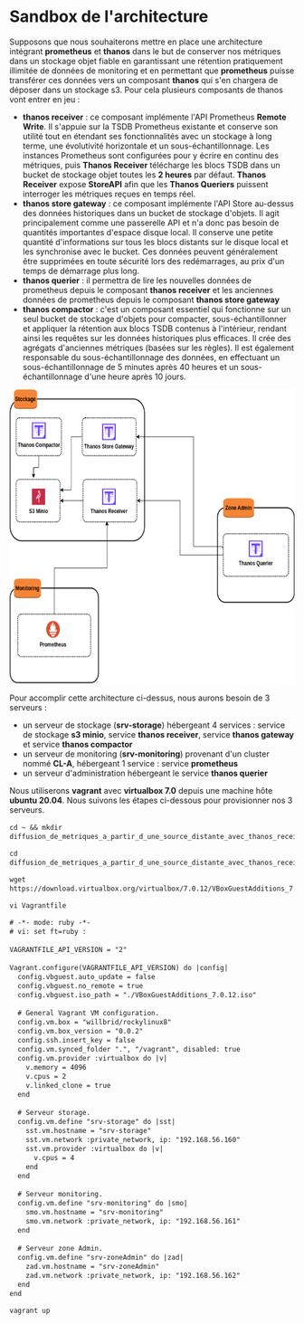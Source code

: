 # Sandbox de l'architecture

Supposons que nous souhaiterons mettre en place une architecture intégrant **prometheus** et **thanos** dans le but de conserver nos métriques dans un stockage objet fiable en garantissant une rétention pratiquement illimitée de données de monitoring et en permettant que **prometheus** puisse transférer ces données vers un composant **thanos** qui s'en chargera de déposer dans un stockage s3. Pour cela plusieurs composants de thanos vont entrer en jeu :

- **thanos receiver** : ce composant implémente l'API Prometheus **Remote Write**. Il s'appuie sur la TSDB Prometheus existante et conserve son utilité tout en étendant ses fonctionnalités avec un stockage à long terme, une évolutivité horizontale et un sous-échantillonnage. Les instances Prometheus sont configurées pour y écrire en continu des métriques, puis **Thanos Receiver** télécharge les blocs TSDB dans un bucket de stockage objet toutes les **2 heures** par défaut. **Thanos Receiver** expose **StoreAPI** afin que les **Thanos Queriers** puissent interroger les métriques reçues en temps réel.
- **thanos store gateway** : ce composant implémente l'API Store au-dessus des données historiques dans un bucket de stockage d'objets. Il agit principalement comme une passerelle API et n'a donc pas besoin de quantités importantes d'espace disque local. Il conserve une petite quantité d'informations sur tous les blocs distants sur le disque local et les synchronise avec le bucket. Ces données peuvent généralement être supprimées en toute sécurité lors des redémarrages, au prix d'un temps de démarrage plus long.
- **thanos querier** : il permettra de lire les nouvelles données de prometheus depuis le composant **thanos receiver** et les anciennes données de prometheus depuis le composant **thanos store gateway**
- **thanos compactor** : c'est un composant essentiel qui fonctionne sur un seul bucket de stockage d'objets pour compacter, sous-échantillonner et appliquer la rétention aux blocs TSDB contenus à l'intérieur, rendant ainsi les requêtes sur les données historiques plus efficaces. Il crée des agrégats d'anciennes métriques (basées sur les règles). Il est également responsable du sous-échantillonnage des données, en effectuant un sous-échantillonnage de 5 minutes après 40 heures et un sous-échantillonnage d'une heure après 10 jours.

<p align="center">
<img src="../images/diffusion_de_metriques_depuis_une_source_distante_avec_thanos_receiver.png" alt="diffusion_de_metriques_depuis_une_source_distante_avec_thanos_receiver.png" width="520" height="520" />
</p>

Pour accomplir cette architecture ci-dessus, nous aurons besoin de 3 serveurs : 
- un serveur de stockage (**srv-storage**) hébergeant 4 services : service de stockage **s3 minio**, service **thanos receiver**, service **thanos gateway** et service **thanos compactor**
- un serveur de monitoring (**srv-monitoring**) provenant d'un cluster nommé **CL-A**, hébergeant 1 service : service **prometheus**
- un serveur d'administration hébergeant le service **thanos querier**

Nous utiliserons **vagrant** avec **virtualbox 7.0** depuis une machine hôte **ubuntu 20.04**. Nous suivons les étapes ci-dessous pour provisionner nos 3 serveurs.

```
cd ~ && mkdir diffusion_de_metriques_a_partir_d_une_source_distante_avec_thanos_receiver
```

```
cd diffusion_de_metriques_a_partir_d_une_source_distante_avec_thanos_receiver
```

```
wget https://download.virtualbox.org/virtualbox/7.0.12/VBoxGuestAdditions_7.0.12.iso
```

```
vi Vagrantfile
```

```
# -*- mode: ruby -*-
# vi: set ft=ruby :

VAGRANTFILE_API_VERSION = "2"

Vagrant.configure(VAGRANTFILE_API_VERSION) do |config|
  config.vbguest.auto_update = false
  config.vbguest.no_remote = true
  config.vbguest.iso_path = "./VBoxGuestAdditions_7.0.12.iso"

  # General Vagrant VM configuration.
  config.vm.box = "willbrid/rockylinux8"
  config.vm.box_version = "0.0.2"
  config.ssh.insert_key = false
  config.vm.synced_folder ".", "/vagrant", disabled: true
  config.vm.provider :virtualbox do |v|
    v.memory = 4096
    v.cpus = 2
    v.linked_clone = true
  end

  # Serveur storage.
  config.vm.define "srv-storage" do |sst|
    sst.vm.hostname = "srv-storage"
    sst.vm.network :private_network, ip: "192.168.56.160"
    sst.vm.provider :virtualbox do |v|
      v.cpus = 4
    end
  end

  # Serveur monitoring. 
  config.vm.define "srv-monitoring" do |smo|
    smo.vm.hostname = "srv-monitoring"
    smo.vm.network :private_network, ip: "192.168.56.161"
  end

  # Serveur zone Admin.
  config.vm.define "srv-zoneAdmin" do |zad|
    zad.vm.hostname = "srv-zoneAdmin"
    zad.vm.network :private_network, ip: "192.168.56.162"
  end
end
```

```
vagrant up
```